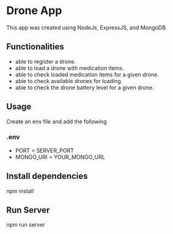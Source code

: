 # Drone App
This  app was created using NodeJs, ExpressJS, and MongoDB.

## Functionalities 
  - able to register a drone.
  - able to load a drone with medication items.
  - able to check loaded medication items for a given drone.
  - able to check available drones for loading.
  - able to check the drone battery level for a given drone.

## Usage
Create an env file and add the following

### .env
  - PORT = SERVER_PORT
  - MONGO_URI = YOUR_MONGO_URL

## Install dependencies
npm install

## Run Server
npm run server



